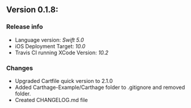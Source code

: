 
## Version 0.1.8: 

### Release info
- Language version: *Swift 5.0*
- iOS Deployment Target: *10.0*
- Travis CI running XCode Version: *10.2*

### Changes
- Upgraded Cartfile quick version to 2.1.0
- Added Carthage-Example/Carthage folder to .gitignore and removed folder.
- Created CHANGELOG.md file
